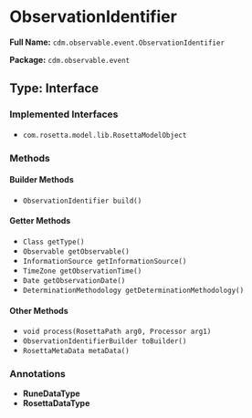 # ObservationIdentifier

**Full Name:** `cdm.observable.event.ObservationIdentifier`

**Package:** `cdm.observable.event`

## Type: Interface

### Implemented Interfaces

- `com.rosetta.model.lib.RosettaModelObject`

### Methods

#### Builder Methods

- `ObservationIdentifier build()`

#### Getter Methods

- `Class getType()`
- `Observable getObservable()`
- `InformationSource getInformationSource()`
- `TimeZone getObservationTime()`
- `Date getObservationDate()`
- `DeterminationMethodology getDeterminationMethodology()`

#### Other Methods

- `void process(RosettaPath arg0, Processor arg1)`
- `ObservationIdentifierBuilder toBuilder()`
- `RosettaMetaData metaData()`

### Annotations

- **RuneDataType**
- **RosettaDataType**

